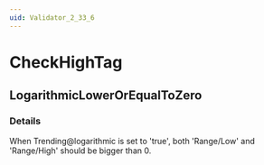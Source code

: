 ```yaml
---
uid: Validator_2_33_6
---
```


# CheckHighTag

## LogarithmicLowerOrEqualToZero

<!-- Description, Properties, ... sections are auto-generated. -->
<!-- REPLACE ME AUTO-GENERATION -->

### Details

When Trending@logarithmic is set to 'true', both 'Range/Low' and 'Range/High' should be bigger than 0.

<!-- Uncomment to add example code -->
<!--### Example code-->
